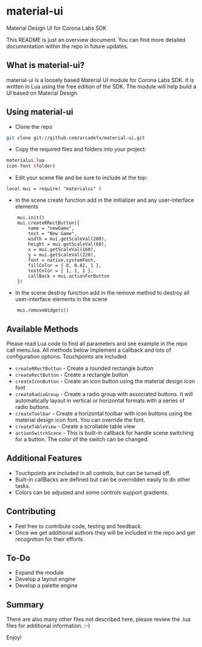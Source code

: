 # material-ui
Material Design UI for Corona Labs SDK

This README is just an overview document. You can find more detailed documentation within the repo in future updates.

What is material-ui?
--------------

material-ui is a loosely based Material UI module for Corona Labs SDK.  It is written in Lua using the free edition of the SDK.  The module will help build a UI based on Material Design.

Using material-ui
--------------

* Clone the repo
```bash
git clone git://github.com/arcadefx/material-ui.git
```
* Copy the required files and folders into your project:
```bash
materialui.lua
icon-font (folder)
```
* Edit your scene file and be sure to include at the top:
```
local mui = require( "materialui" )
```
* In the scene create function add in the initializer and any user-interface elements
```
    mui.init()
    mui.createRRectButton({
        name = "newGame",
        text = "New Game",
        width = mui.getScaleVal(200),
        height = mui.getScaleVal(60),
        x = mui.getScaleVal(160),
        y = mui.getScaleVal(220),
        font = native.systemFont,
        fillColor = { 0, 0.82, 1 },
        textColor = { 1, 1, 1 },
        callBack = mui.actionForButton
    })
```
* In the scene destroy function add in the remove method to destroy all user-interface elements in the scene
```
    mui.removeWidgets()
```

Available Methods
-------------
Please read Lua code to find all parameters and see example in the repo call menu.lua.  All methods below implement a callback and lots of configuration options.  Touchpoints are included.

- `createRRectButton` - Create a rounded rectangle button
- `createRectButton` - Create a rectangle button
- `createIconButton` - Create an icon button using the material design icon font
- `createRadioGroup` - Create a radio group with associated buttons.  It will automatically layout in vertical or horizontal formats with a series of radio buttons.
- `createToolbar` - Create a horizontal toolbar with icon buttons using the material design icon font. You can override the font.
- `createTableView` - Create a scrollable table view
- `actionSwitchScene` - This is built-in callback for handle scene switching for a button. The color of the switch can be changed.

Additional Features
-------------
* Touchpoints are included in all controls, but can be turned off.
* Built-in callBacks are defined but can be overridden easily to do other tasks.
* Colors can be adjusted and some controls support gradients.

Contributing
-------------
* Feel free to contribute code, testing and feedback.
* Once we get additional authors they will be included in the repo and get recognition for their efforts.

To-Do
-------------
* Expand the module
* Develop a layout engine 
* Develop a palette engine

Summary
-------------
There are also many other files not described here,  please review the .lua files for additional information. :-)

Enjoy!
